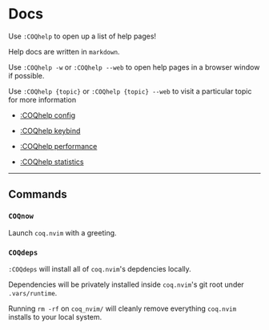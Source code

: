 # Docs

Use `:COQhelp` to open up a list of help pages!

Help docs are written in `markdown`.

Use `:COQhelp -w` or `:COQhelp --web` to open help pages in a browser window if possible.

Use `:COQhelp {topic}` or `:COQhelp {topic} --web` to visit a particular topic for more information

- [:COQhelp config](https://github.com/ms-jpq/coq_nvim/tree/coq/docs/CONF.md)

- [:COQhelp keybind](https://github.com/ms-jpq/coq_nvim/tree/coq/docs/KEYBIND.md)

- [:COQhelp performance](https://github.com/ms-jpq/coq_nvim/tree/coq/docs/PERFORMANCE.md)

- [:COQhelp statistics](https://github.com/ms-jpq/coq_nvim/tree/coq/docs/STATISTICS.md)

---

## Commands

### `COQnow`

Launch `coq.nvim` with a greeting.

### `COQdeps`

`:COQdeps` will install all of `coq.nvim`'s depdencies locally.

Dependencies will be privately installed inside `coq.nvim`'s git root under `.vars/runtime`.

Running `rm -rf` on `coq_nvim/` will cleanly remove everything `coq.nvim` installs to your local system.

